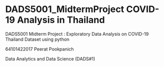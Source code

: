 # DADS5001_MidtermProject COVID-19 Analysis in Thailand
DADS5001 Midterm Project : Exploratory Data Analysis on COVID-19 Thailand Dataset using python

64101422017 Peerat Pookpanich

Data Analytics and Data Science (DADS#1)
